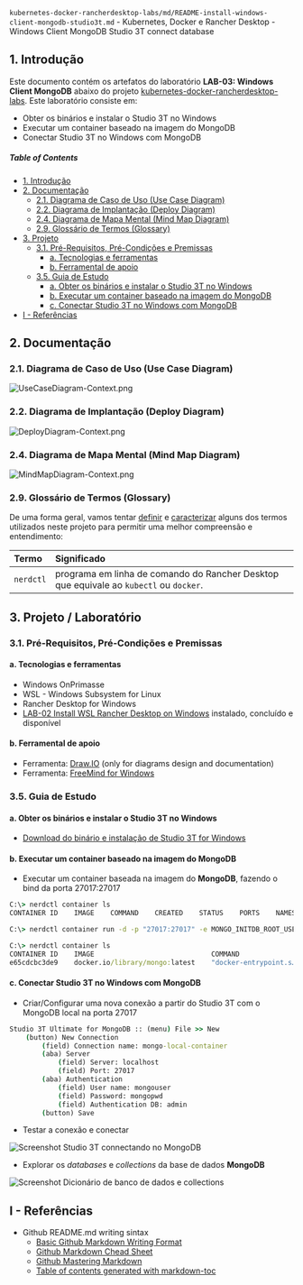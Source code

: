 `kubernetes-docker-rancherdesktop-labs/md/README-install-windows-client-mongodb-studio3t.md` - Kubernetes, Docker e Rancher Desktop - Windows Client MongoDB Studio 3T connect database
## 1. Introdução

Este documento contém os artefatos do laboratório **LAB-03: Windows Client MongoDB** abaixo do projeto [kubernetes-docker-rancherdesktop-labs](../README.md). Este laboratório consiste em:
* Obter os binários e instalar o Studio 3T no Windows
* Executar um container baseado na imagem do MongoDB
* Conectar Studio 3T no Windows com MongoDB

##### Table of Contents  
- [1. Introdução](#1-introdução)
- [2. Documentação](#2-documentação)
  * [2.1. Diagrama de Caso de Uso (Use Case Diagram)](#21-diagrama-de-caso-de-uso-use-case-diagram)
  * [2.2. Diagrama de Implantação (Deploy Diagram)](#22-diagrama-de-implantação-deploy-diagram)
  * [2.4. Diagrama de Mapa Mental (Mind Map Diagram)](#24-diagrama-de-mapa-mental-mind-map-diagram)
  * [2.9. Glossário de Termos (Glossary)](#29-glossário-de-termos-glossary)
- [3. Projeto](#3-projeto)
  * [3.1. Pré-Requisitos, Pré-Condições e Premissas](#31-pré-requisitos-pré-condições-e-premissas)
    + [a. Tecnologias e ferramentas](#a-tecnologias-e-ferramentas)
    + [b. Ferramental de apoio](#b-ferramental-de-apoio)
  * [3.5. Guia de Estudo](#35-guia-de-estudo)
    + [a. Obter os binários e instalar o Studio 3T no Windows](#a-obter-os-binários-e-instalar-o-studio-3t-no-windows)
    + [b. Executar um container baseado na imagem do MongoDB](#b-executar-um-container-baseado-na-imagem-do-mongodb)
    + [c. Conectar Studio 3T no Windows com MongoDB](#c-conectar-studio-3t-no-windows-com-mongodb)
- [I - Referências](#i---referências)



## 2. Documentação

### 2.1. Diagrama de Caso de Uso (Use Case Diagram)

![UseCaseDiagram-Context.png](../doc/uml-diagrams/UseCaseDiagram-Context.png) 

### 2.2. Diagrama de Implantação (Deploy Diagram)

![DeployDiagram-Context.png](../doc/uml-diagrams/DeployDiagram-kubernetes-docker-rancherdesktop-mongodb-studio3t.png) 


### 2.4. Diagrama de Mapa Mental (Mind Map Diagram)

![MindMapDiagram-Context.png](../doc/mind-maps/MindMapDiagram-kubernetes-docker-rancherdesktop-install-windows-client-mongodb-studio3t.png) 


### 2.9. Glossário de Termos (Glossary)

De uma forma geral, vamos tentar <ins>definir</ins> e <ins>caracterizar</ins> alguns dos termos utilizados neste projeto para permitir uma melhor compreensão e entendimento:

| Termo       | Significado                     |
| :---------- | :------------------------------ |
| `nerdctl`   | programa em linha de comando do Rancher Desktop que equivale ao `kubectl` ou `docker`. |


## 3. Projeto / Laboratório

### 3.1. Pré-Requisitos, Pré-Condições e Premissas

#### a. Tecnologias e ferramentas

* Windows OnPrimasse
* WSL - Windows Subsystem for Linux
* Rancher Desktop for Windows
* [LAB-02 Install WSL Rancher Desktop on Windows](README-install-wsl-rancherdesktop-windows.md) instalado, concluído e disponível


#### b. Ferramental de apoio

* Ferramenta: [Draw.IO](https://app.diagrams.net/) (only for diagrams design and documentation)
* Ferramenta: [FreeMind for Windows](https://freemind.br.uptodown.com/windows)


### 3.5. Guia de Estudo

#### a. Obter os binários e instalar o Studio 3T no Windows

* [Download do binário e instalação de Studio 3T for Windows](https://studio3t.com/download/)


#### b. Executar um container baseado na imagem do MongoDB

* Executar um container baseada na imagem do **MongoDB**, fazendo o bind da porta 27017:27017

```cmd
C:\> nerdctl container ls
CONTAINER ID    IMAGE    COMMAND    CREATED    STATUS    PORTS    NAMES

C:\> nerdctl container run -d -p "27017:27017" -e MONGO_INITDB_ROOT_USERNAME=mongouser -e MONGO_INITDB_ROOT_PASSWORD=mongopwd mongo

C:\> nerdctl container ls
CONTAINER ID    IMAGE                             COMMAND                   CREATED           STATUS    PORTS                       NAMES
e65cdcbc3de9    docker.io/library/mongo:latest    "docker-entrypoint.s…"    18 seconds ago    Up        0.0.0.0:27017->27017/tcp
```

#### c. Conectar Studio 3T no Windows com MongoDB

* Criar/Configurar uma nova conexão a partir do Studio 3T com o MongoDB local na porta 27017

```cmd
Studio 3T Ultimate for MongoDB :: (menu) File >> New
    (button) New Connection
        (field) Connection name: mongo-local-container
        (aba) Server
            (field) Server: localhost
            (field) Port: 27017
        (aba) Authentication
            (field) User name: mongouser
            (field) Password: mongopwd
            (field) Authentication DB: admin
        (button) Save
```


* Testar a conexão e conectar

![Screenshot Studio 3T connectando no MongoDB](../doc/screenshots/screenshot-mongodb-studio3t.png) 


* Explorar os _databases_ e _collections_ da base de dados **MongoDB**

![Screenshot Dicionário de banco de dados e collections](../doc/screenshots/screenshot-mongodb-studio3t-databases-collections.png) 




## I - Referências

* Github README.md writing sintax
  * [Basic Github Markdown Writing Format](https://docs.github.com/pt/free-pro-team@latest/github/writing-on-github/basic-writing-and-formatting-syntax)  
  * [Github Markdown Chead Sheet](https://guides.github.com/pdfs/markdown-cheatsheet-online.pdf)
  * [Github Mastering Markdown](https://guides.github.com/features/mastering-markdown/#what)
  * [Table of contents generated with markdown-toc](http://ecotrust-canada.github.io/markdown-toc/)

